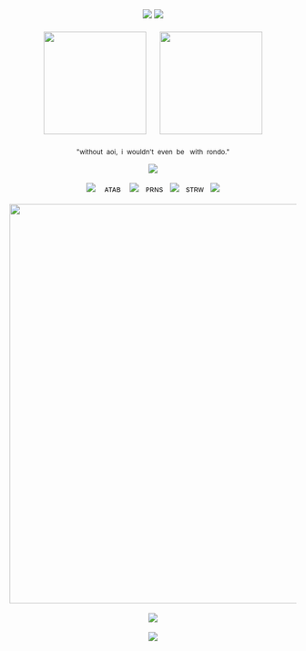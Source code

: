 <div align="center">
  <img src="https://files.catbox.moe/pplfs0.jpg" />
  <img src="https://files.catbox.moe/ayrhbm.jpg" />
</div>

<div align="center" style="margin-top: 10px;">
  <img src="https://files.catbox.moe/5vxjq3.png" width="180" style="margin: 10px;" />
  <img src="https://files.catbox.moe/bd2y19.png" width="180" style="margin: 10px;" />
  <p align="center">
  <small>"without&nbsp;&nbsp;aoi,&nbsp;&nbsp;i&nbsp;&nbsp;wouldn't&nbsp;&nbsp;even&nbsp;&nbsp;be&nbsp;&nbsp;&nbsp;with&nbsp;&nbsp;rondo."</small>
</p>
  <img src="https://files.catbox.moe/ryl2t8.jpg" />
</div>
<br>
<div align="center">
  <img src="https://64.media.tumblr.com/d0cee632d56c2adbadbc82179c66e9d5/a61a02234809a08a-a6/s75x75_c1/a8586f26c7af3b1b724f46d1ce209dce9003389a.gifv" />
  &nbsp;&nbsp;
  <a href="https://sceoul.atabook.org/" style="text-decoration:none; font-size:14px;">ᴀᴛᴀʙ</a>
  &nbsp;&nbsp;
  <img src="https://64.media.tumblr.com/788facaa897b4fd41c0de277a8312e67/4720c94c0b561795-63/s75x75_c1/1e7fb10b381fdf60f4ee7005d21073c9d3b52e8c.gifv" />
  &nbsp;
  <a href="https://en.pronouns.page/@sceoul" style="text-decoration:none; font-size:14px;">ᴘʀɴs</a>
  &nbsp;
  <img src="https://64.media.tumblr.com/788facaa897b4fd41c0de277a8312e67/4720c94c0b561795-63/s75x75_c1/1e7fb10b381fdf60f4ee7005d21073c9d3b52e8c.gifv" />
  &nbsp;
  <a href="https://rinkouhai.straw.page/" style="text-decoration:none; font-size:14px;">sᴛʀᴡ</a>
  &nbsp;
  <img src="https://64.media.tumblr.com/287d13cb87f6f46a872ba010276a6efc/a61a02234809a08a-bd/s75x75_c1/a030fdc24bb368edbc1bf5486a8f6276f692bf2e.gifv" />
</div>

<br>

<div align="center">
  <img src="https://files.catbox.moe/s4vm2i.png" width="700" />
</div>

<br>

<div align="center">
  <a href="https://github.com/kittinan/spotify-github-profile">
    <img src="https://spotify-github-profile.kittinanx.com/api/view?uid=31z7y23exkyvthttazg65fswoo5m&cover_image=true&theme=novatorem&show_offline=false&background_color=121212&interchange=false&bar_color=82acff&bar_color_cover=false" />
  </a>
</div>

<br>

<div align="center">
  <img src="https://files.catbox.moe/mawlop.png" />
</div>
